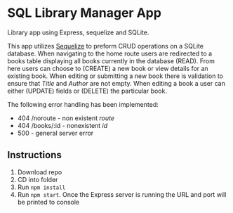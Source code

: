 # SQL Library Manager App
Library app using Express, sequelize and SQLite.

This app utilizes [Sequelize](https://sequelize.org/master/) to preform CRUD operations on a SQLite database. When navigating to the home route users are redirected to a books table displaying all books currently in the database (READ). From here users can choose to (CREATE) a new book or view details for an existing book. When editing or submitting a new book there is validation to ensure that *Title* and *Author* are not empty. When editing a book a user can either (UPDATE) fields or (DELETE) the particular book.

The following error handling has been implemented:
- 404 /noroute - non existent *route*
- 404 /books/:id - nonexistent *id*
- 500 - general server error



## Instructions
1. Download repo
2. CD into folder
3. Run `npm install`
4. Run `npm start`. Once the Express server is running the URL and port will be printed to console